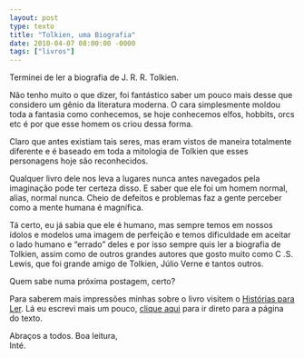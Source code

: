 ```yaml
---
layout: post
type: texto
title: "Tolkien, uma Biografia"
date: 2010-04-07 08:00:00 -0000
tags: ["livros"]
---
```

Terminei de ler a biografia de J. R. R. Tolkien.

Não tenho muito o que dizer, foi fantástico saber um pouco mais desse que considero um gênio da literatura moderna. O cara simplesmente moldou toda a fantasia como conhecemos, se hoje conhecemos elfos, hobbits, orcs etc é por que esse homem os criou dessa forma.

Claro que antes existiam tais seres, mas eram vistos de maneira totalmente diferente e é baseado em toda a mitologia de Tolkien que esses personagens hoje são reconhecidos.

Qualquer livro dele nos leva a lugares nunca antes navegados pela imaginação pode ter certeza disso. E saber que ele foi um homem normal, alias, normal nunca. Cheio de defeitos e problemas faz a gente perceber como a mente humana é magnífica.

Tá certo, eu já sabia que ele é humano, mas sempre temos em nossos ídolos e modelos uma imagem de perfeição e temos dificuldade em aceitar o lado humano e “errado” deles e por isso sempre quis ler a biografia de Tolkien, assim como de outros grandes autores que gosto muito como C .S. Lewis, que foi grande amigo de Tolkien, Júlio Verne e tantos outros.

Quem sabe numa próxima postagem, certo?

Para saberem mais impressões minhas sobre o livro visitem o <a href="https://historiasparaler.blogspot.com/">Histórias para Ler</a>. Lá eu escrevi mais um pouco, <a href="http://historiasparaler.blogspot.com/2010/04/tolkien-uma-biografia-michael-white.html">clique aqui</a> para ir direto para a página do texto.

Abraços a todos.
Boa leitura,  
Inté.
